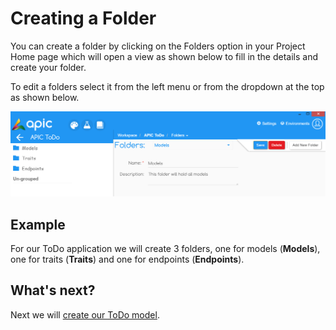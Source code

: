 # Creating a Folder

You can create a folder by clicking on the Folders option in your Project Home page which will open a view as shown below to fill in the details and create your folder.

To edit a folders select it from the left menu or from the dropdown at the top as shown below.

![](../.gitbook/assets/apic-create-folder%20%281%29.PNG)

## Example

For our ToDo application we will create 3 folders, one for models \(**Models**\), one for traits \(**Traits**\) and one for endpoints \(**Endpoints**\).

## What's next?

Next we will [create our ToDo model](create-model.md).

